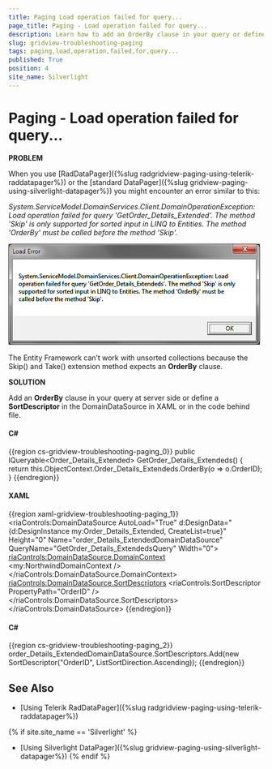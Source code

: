 ```yaml
---
title: Paging Load operation failed for query...
page_title: Paging - Load operation failed for query...
description: Learn how to add an OrderBy clause in your query or define a SortDescriptor to avoid failed page load operation in Telerik's {{ site.framework_name }} DataGrid. 
slug: gridview-troubleshooting-paging
tags: paging,load,operation,failed,for,query...
published: True
position: 4
site_name: Silverlight
---
```


# Paging - Load operation failed for query...

__PROBLEM__

When you use [RadDataPager]({%slug radgridview-paging-using-telerik-raddatapager%}) or the [standard DataPager]({%slug gridview-paging-using-silverlight-datapager%}) you might encounter an error similar to this:

*System.ServiceModel.DomainServices.Client.DomainOperationException: Load operation failed for query 'GetOrder_Details_Extended'. The method 'Skip' is only supported for sorted input in LINQ to Entities. The method 'OrderBy' must be called before the method 'Skip'.*

![](images/gridview_troubleshoot_paging.png)

The Entity Framework can’t work with unsorted collections because the Skip() and Take() extension method expects an __OrderBy__ clause. 

__SOLUTION__

Add an __OrderBy__ clause in your query at server side or define a __SortDescriptor__ in the DomainDataSource in XAML or in the code behind file. 

#### __C#__

{{region cs-gridview-troubleshooting-paging_0}}
	public IQueryable<Order_Details_Extended> GetOrder_Details_Extendeds()
	{
	    return this.ObjectContext.Order_Details_Extendeds.OrderBy(o => o.OrderID);
	}
{{endregion}}

#### __XAML__

{{region xaml-gridview-troubleshooting-paging_1}}
	<riaControls:DomainDataSource AutoLoad="True" 
	                            d:DesignData="{d:DesignInstance my:Order_Details_Extended, CreateList=true}" 
	                            Height="0"
	                            Name="order_Details_ExtendedDomainDataSource" 
	                            QueryName="GetOrder_Details_ExtendedsQuery" Width="0">
	    <riaControls:DomainDataSource.DomainContext>
	        <my:NorthwindDomainContext />
	    </riaControls:DomainDataSource.DomainContext>
	    <riaControls:DomainDataSource.SortDescriptors>
	        <riaControls:SortDescriptor PropertyPath="OrderID" />
	    </riaControls:DomainDataSource.SortDescriptors>
	</riaControls:DomainDataSource>
{{endregion}}

#### __C#__

{{region cs-gridview-troubleshooting-paging_2}}
	order_Details_ExtendedDomainDataSource.SortDescriptors.Add(new SortDescriptor("OrderID", ListSortDirection.Ascending));
{{endregion}}

## See Also

 * [Using Telerik RadDataPager]({%slug radgridview-paging-using-telerik-raddatapager%})
 
{% if site.site_name == 'Silverlight' %}
 * [Using Silverlight DataPager]({%slug gridview-paging-using-silverlight-datapager%})
{% endif %}